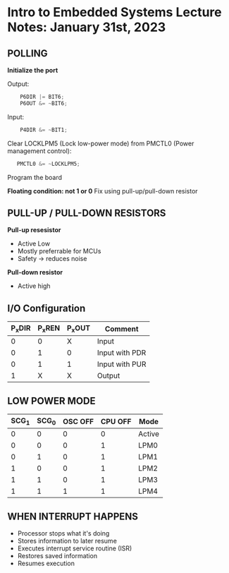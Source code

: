 # Intro to Embedded Systems Lecture Notes: January 31st, 2023

## POLLING

**Initialize the port**

Output:
```c
    P6DIR |= BIT6;
    P6OUT &= ~BIT6;
```
Input:
```c
    P4DIR &= ~BIT1;
```
Clear LOCKLPM5 (Lock low-power mode) from PMCTL0 (Power management control):
```c
   PMCTL0 &= ~LOCKLPM5;
```

Program the board

**Floating condition: not 1 or 0**
        Fix using pull-up/pull-down resistor
 
## PULL-UP / PULL-DOWN RESISTORS

**Pull-up resesistor**
- Active Low
- Mostly preferrable for MCUs
- Safety -> reduces noise

**Pull-down resistor**
- Active high

## I/O Configuration


| P<sub>x</sub>DIR | P<sub>x</sub>REN | P<sub>x</sub>OUT | Comment        |
|-------|-------|-------|----------------|
|    0  |     0 |     X | Input          |
|    0  |     1 |     0 | Input with PDR |
|    0  |     1 |     1 | Input with PUR |
|    1  |     X |     X | Output         |

## LOW POWER MODE

| SCG<sub>1 | SCG<sub>0 | OSC OFF | CPU OFF | Mode     |
|------|------|---------|---------|----------|
|    0 |    0 |       0 |       0 | Active   |
|    0 |    0 |       0 |       1 | LPM0     |
|    0 |    1 |       0 |       1 | LPM1     |
|    1 |    0 |       0 |       1 | LPM2     |
|    1 |    1 |       0 |       1 | LPM3     |
|    1 |    1 |       1 |       1 | LPM4     | 

## WHEN INTERRUPT HAPPENS
- Processor stops what it's doing
- Stores information to later resume
- Executes interrupt service routine (ISR)
- Restores saved information
- Resumes execution
